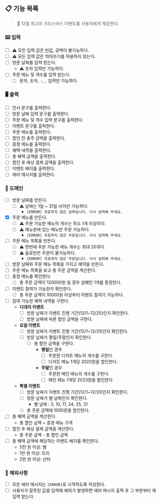 ## 📋 기능 목록

> 🎄 12월 최고의 크리스마스 이벤트를 사용자에게 제공한다.

### ⌨️ 입력

- [ ] ⚠️ 모든 입력 값은 빈값, 공백이 불가능하다.
- [ ] ⚠️ 모든 입력 값은 띄어쓰기를 허용하지 않는다.
- [ ] 방문 날짜를 입력 받는다.
    - ⚠️ 숫자 입력만 가능하다.
- [ ] 주문 메뉴 및 개수를 입력 받는다.
    - [ ] 문자, 숫자, `-`, `,` 입력만 가능하다.

### 🖥 출력

- [ ] 인사 문구를 출력한다.
- [ ] 방문 날짜 입력 문구를 출력한다.
- [ ] 주문 메뉴 및 개수 입력 문구를 출력한다.
- [ ] 이벤트 문구를 출력한다.
- [ ] 주문 메뉴를 출력한다.
- [ ] 할인 전 총주 금액을 출력한다.
- [ ] 증정 메뉴를 출력한다.
- [ ] 혜택 내역을 출력한다.
- [ ] 총 혜택 금액을 출력한다.
- [ ] 할인 후 예상 결제 금액을 출력한다.
- [ ] 이벤트 배지를 출력한다.
- [ ] 에러 메시지를 출력한다.

### 🐧 도메인

- [ ] 방문 날짜를 만든다.
    - [ ] ⚠️ 날짜는 1일 ~ 31일 사이만 가능하다.
        - `[ERROR] 유효하지 않은 날짜입니다. 다시 입력해 주세요.`
- [x] 주문 메뉴를 만든다.
    - [ ] ⚠️ 주문 가능한 메뉴의 개수는 최소 1개 이상이다.
    - [ ] ⚠️ 메뉴판에 있는 메뉴만 주문 가능하다.
        - `[ERROR] 유효하지 않은 주문입니다. 다시 입력해 주세요.`
- [ ] 주문 메뉴 목록을 만든다.
    - [ ] ⚠️ 한번에 주문 가능한 메뉴 개수는 최대 20개다.
    - [ ] ⚠️ 음료만은 주문이 불가능하다.
        - `[ERROR] 유효하지 않은 주문입니다. 다시 입력해 주세요.`
- [ ] 방문 날짜와 주문 메뉴 목록을 가지고 예약을 만든다.
- [ ] 주문 메뉴 목록을 보고 총 주문 금액을 계산한다.
- [ ] 증정 메뉴를 확인한다.
    - [ ] 총 주문 금액이 120000원 일 경우 샴폐인 1개를 증정한다.
- [ ] 이벤트 참여가 가능한지 확인한다.
    - [ ] 총 주문 금액이 10000원 이상부터 이벤트 참여가 가능하다.
- [ ] 참여 가능한 혜택 내역을 구한다.
    - **디데이 이벤트**
        - [ ] 방문 날짜가 이벤트 진행 기간(12/1~12/25)인지 확인한다.
        - [ ] 방문 날짜에 따른 할인 금액을 구한다.
    - **요일 이벤트**
        - [ ] 방문 날짜가 이벤트 진행 기간(12/1~12/31)인지 확인한다.
        - [ ] 방문 날짜가 평일/주말인지 확인한다.
            - [ ] 총 할인 금액을 구한다.
                - **평일**인 경우
                    - [ ] 주문한 디저트 메뉴의 개수를 구한다.
                    - [ ] 디저트 메뉴 1개당 2023원을 할인한다.
                - **주말**인 경우
                    - [ ] 주문한 메인 메뉴의 개수를 구한다.
                    - [ ] 메인 메뉴 1개당 2023원을 할인한다.
    - **특별 이벤트**
        - [ ] 방문 날짜가 이벤트 진행 기간(12/1~12/31)인지 확인한다.
        - [ ] 방문 날짜가 별 날짜인지 확인한다.
            - 별 날짜 : 3, 10, 17, 24, 25, 31
        - [ ] 총 주문 금액에 1000원을 할인한다.
- [ ] 총 혜택 금액을 계산한다.
    - 총 할인 금액 + 증정 메뉴 가격
- [ ] 할인 후 예상 결제 금액을 계산한다.
    - 총 주문 금액 - 총 할인 금액
- [ ] 총 혜택 금액에 해당하는 이벤트 배지를 확인한다.
    - 5천 원 이상: 별
    - 1만 원 이상: 트리
    - 2만 원 이상: 산타

### 🧨 예외사항

- [ ] 모든 에러 메시지는 `[ERROR]`로 시작하도록 작성한다.
- [ ] 사용자가 잘못된 값을 입력해 예외가 발생하면 에러 메시지 출력 후 그 부분부터 재입력 받는다.
